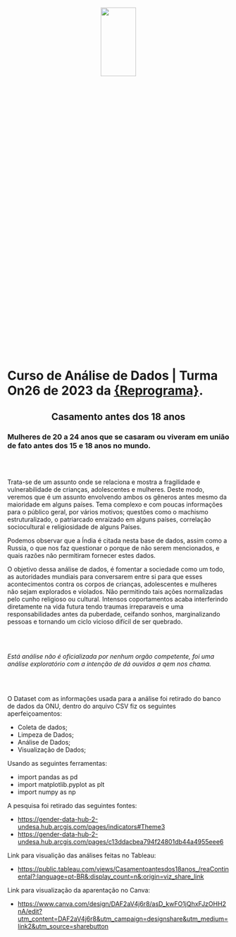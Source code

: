 <h1 align="center">

<p align="center">
<img src= "https://observatorio3setor.org.br/wp-content/uploads/2023/07/casamento-infantil.jpg" width="40%" height="20%"/>
</p>

# Curso de Análise de Dados | Turma On26 de 2023 da [{Reprograma}](https://www.reprograma.com.br/).

## <p align="center"><b> Casamento antes dos 18 anos </b>  <p>

###   Mulheres de 20 a 24 anos que se casaram ou viveram em união de fato antes dos 15 e 18 anos no mundo. 


<br>
<br>
<p align="center">

<p align="center">
  
  Trata-se de um assunto onde se relaciona e mostra a fragilidade e vulnerabilidade de crianças, adolescentes e mulheres. Deste modo, veremos que é um assunto envolvendo ambos os gêneros antes mesmo da maioridade em alguns países. Tema complexo e com poucas informações para o público geral, por vários motivos; questões como o machismo estruturalizado, o patriarcado enraizado em alguns países, correlação sociocultural e religiosidade de alguns Países. 
 
 Podemos observar que a Índia é citada nesta base de dados, assim como a Russia, o que nos faz questionar o porque de não serem mencionados, e quais razões não permitiram fornecer estes dados.
 
 O objetivo dessa análise de dados, é fomentar a sociedade como um todo, as autoridades mundiais para conversarem entre si para que esses acontecimentos contra os corpos de crianças, adolescentes e mulheres não sejam explorados e violados. Não permitindo tais ações normalizadas pelo cunho religioso ou cultural. Intensos coportamentos acaba interferindo diretamente na vida futura tendo traumas irreparaveis e uma responsabilidades antes da puberdade, ceifando sonhos, marginalizando pessoas e tornando um ciclo vicioso difícil de ser quebrado. 

<br>
<br>

 *Está análise não é oficializada por nenhum orgão competente, foi uma análise exploratório com a intenção de dá ouvidos a qem nos chama.*
 
<br>
<br>
 

O Dataset com as informações usada para a análise foi retirado do banco de dados da ONU, dentro do arquivo CSV fiz os seguintes aperfeiçoamentos: 

* Coleta de dados;
* Limpeza de Dados;    
* Análise de Dados;
* Visualização de Dados;


Usando as seguintes ferramentas:
* import pandas as pd
* import matplotlib.pyplot as plt
* import numpy as np

A pesquisa foi retirado das seguintes fontes:
* https://gender-data-hub-2-undesa.hub.arcgis.com/pages/indicators#Theme3
* https://gender-data-hub-2-undesa.hub.arcgis.com/pages/c13ddacbea794f24801db44a4955eee6

Link para visualição das análises feitas no Tableau:
* https://public.tableau.com/views/Casamentoantesdos18anos_/reaContinental?:language=pt-BR&:display_count=n&:origin=viz_share_link

Link para visualização da aparentação no Canva:
* https://www.canva.com/design/DAF2aV4j6r8/asD_kwFO1jQhxFJzOHH2nA/edit?utm_content=DAF2aV4j6r8&utm_campaign=designshare&utm_medium=link2&utm_source=sharebutton
